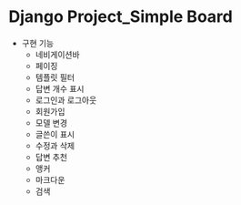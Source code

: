 # Django Project_Simple Board

+ 구현 기능
  + 네비게이션바
  + 페이징
  + 템플릿 필터
  + 답변 개수 표시
  + 로그인과 로그아웃
  + 회원가입
  + 모델 변경
  + 글쓴이 표시
  + 수정과 삭제
  + 답변 추천
  + 앵커
  + 마크다운
  + 검색
